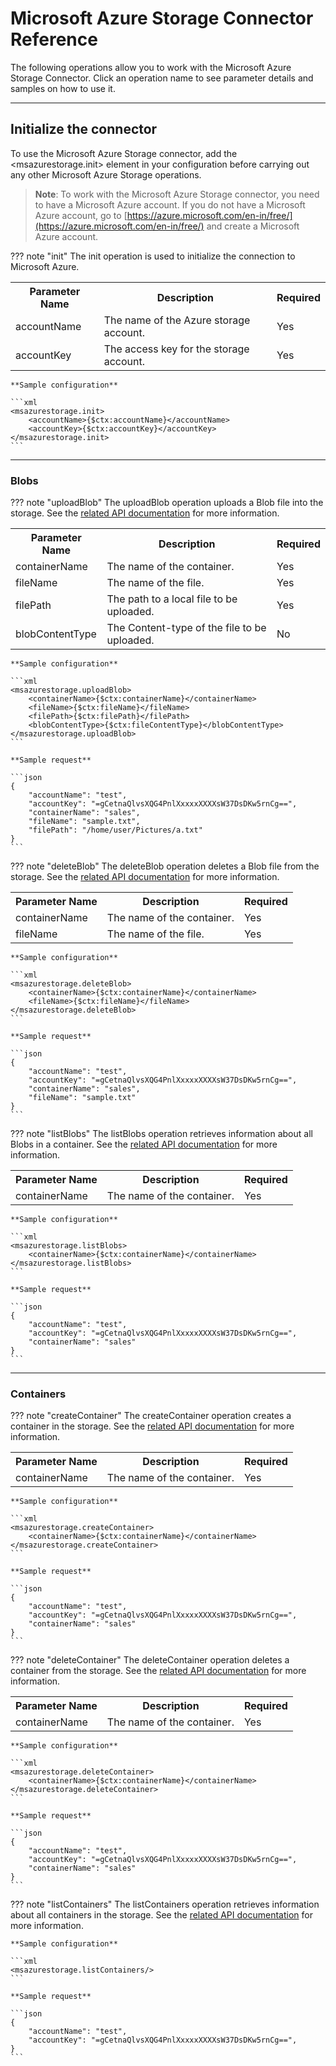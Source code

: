 # Microsoft Azure Storage Connector Reference

The following operations allow you to work with the Microsoft Azure Storage Connector. Click an operation name to see parameter details and samples on how to use it.

---

## Initialize the connector

To use the Microsoft Azure Storage connector, add the <msazurestorage.init> element in your configuration before carrying out any other Microsoft Azure Storage operations.

> **Note**: To work with the Microsoft Azure Storage connector, you need to have a Microsoft Azure account. If you do not have a Microsoft Azure account, go to [https://azure.microsoft.com/en-in/free/](https://azure.microsoft.com/en-in/free/) and create a Microsoft Azure account.

??? note "init"
    The init operation is used to initialize the connection to Microsoft Azure.
    <table>
        <tr>
            <th>Parameter Name</th>
            <th>Description</th>
            <th>Required</th>
        </tr>
        <tr>
            <td>accountName</td>
            <td>The name of the Azure storage account.</td>
            <td>Yes</td>
        </tr>
        <tr>
            <td>accountKey</td>
            <td>The access key for the storage account.</td>
            <td>Yes</td>
        </tr>
    </table>

    **Sample configuration**

    ```xml
    <msazurestorage.init>
        <accountName>{$ctx:accountName}</accountName>
        <accountKey>{$ctx:accountKey}</accountKey>
    </msazurestorage.init>
    ```
    
---

### Blobs

??? note "uploadBlob"
    The uploadBlob operation uploads a Blob file into the storage. See the [related API documentation](https://docs.microsoft.com/en-us/azure/storage/blobs/storage-java-how-to-use-blob-storage) for more information.
    <table>
        <tr>
            <th>Parameter Name</th>
            <th>Description</th>
            <th>Required</th>
        </tr>
        <tr>
            <td>containerName</td>
            <td>The name of the container.</td>
            <td>Yes</td>
        </tr>
        <tr>
            <td>fileName</td>
            <td>The name of the file.</td>
            <td>Yes</td>
        </tr>
        <tr>
            <td>filePath</td>
            <td>The path to a local file to be uploaded.</td>
            <td>Yes</td>
        </tr>
        <tr>
            <td>blobContentType</td>
            <td>The Content-type of the file to be uploaded.</td>
            <td>No</td>
        </tr>
    </table>

    **Sample configuration**

    ```xml
    <msazurestorage.uploadBlob>
        <containerName>{$ctx:containerName}</containerName>
        <fileName>{$ctx:fileName}</fileName>
        <filePath>{$ctx:filePath}</filePath>
        <blobContentType>{$ctx:fileContentType}</blobContentType>
    </msazurestorage.uploadBlob>
    ```
    
    **Sample request**

    ```json
    {
        "accountName": "test",
        "accountKey": "=gCetnaQlvsXQG4PnlXxxxxXXXXsW37DsDKw5rnCg==",
        "containerName": "sales",
        "fileName": "sample.txt",
        "filePath": "/home/user/Pictures/a.txt"
    }
    ```

??? note "deleteBlob"
    The deleteBlob operation deletes a Blob file from the storage. See the [related API documentation](https://docs.microsoft.com/en-us/azure/storage/blobs/storage-java-how-to-use-blob-storage) for more information.
    <table>
        <tr>
            <th>Parameter Name</th>
            <th>Description</th>
            <th>Required</th>
        </tr>
        <tr>
            <td>containerName</td>
            <td>The name of the container.</td>
            <td>Yes</td>
        </tr>
        <tr>
            <td>fileName</td>
            <td>The name of the file.</td>
            <td>Yes</td>
        </tr>
    </table>

    **Sample configuration**

    ```xml
    <msazurestorage.deleteBlob>
        <containerName>{$ctx:containerName}</containerName>
        <fileName>{$ctx:fileName}</fileName>
    </msazurestorage.deleteBlob>
    ```
    
    **Sample request**

    ```json
    {
        "accountName": "test",
        "accountKey": "=gCetnaQlvsXQG4PnlXxxxxXXXXsW37DsDKw5rnCg==",
        "containerName": "sales",
        "fileName": "sample.txt"
    }
    ```

??? note "listBlobs"
    The listBlobs operation retrieves information about all Blobs in a container. See the [related API documentation](https://docs.microsoft.com/en-us/azure/storage/blobs/storage-java-how-to-use-blob-storage) for more information.
    <table>
        <tr>
            <th>Parameter Name</th>
            <th>Description</th>
            <th>Required</th>
        </tr>
        <tr>
            <td>containerName</td>
            <td>The name of the container.</td>
            <td>Yes</td>
        </tr>
    </table>

    **Sample configuration**

    ```xml
    <msazurestorage.listBlobs>
        <containerName>{$ctx:containerName}</containerName>
    </msazurestorage.listBlobs>
    ```
    
    **Sample request**

    ```json
    {
        "accountName": "test",
        "accountKey": "=gCetnaQlvsXQG4PnlXxxxxXXXXsW37DsDKw5rnCg==",
        "containerName": "sales"
    }
    ```

---

### Containers

??? note "createContainer"
    The createContainer operation creates a container in the storage. See the [related API documentation](https://docs.microsoft.com/en-us/azure/storage/containers/storage-java-how-to-use-container-storage) for more information.
    <table>
        <tr>
            <th>Parameter Name</th>
            <th>Description</th>
            <th>Required</th>
        </tr>
        <tr>
            <td>containerName</td>
            <td>The name of the container.</td>
            <td>Yes</td>
        </tr>
    </table>

    **Sample configuration**

    ```xml
    <msazurestorage.createContainer>
        <containerName>{$ctx:containerName}</containerName>
    </msazurestorage.createContainer>
    ```
    
    **Sample request**

    ```json
    {
        "accountName": "test",
        "accountKey": "=gCetnaQlvsXQG4PnlXxxxxXXXXsW37DsDKw5rnCg==",
        "containerName": "sales"
    }
    ```

??? note "deleteContainer"
    The deleteContainer operation deletes a container from the storage. See the [related API documentation](https://docs.microsoft.com/en-us/azure/storage/containers/storage-java-how-to-use-container-storage) for more information.
    <table>
        <tr>
            <th>Parameter Name</th>
            <th>Description</th>
            <th>Required</th>
        </tr>
        <tr>
            <td>containerName</td>
            <td>The name of the container.</td>
            <td>Yes</td>
        </tr>
    </table>

    **Sample configuration**

    ```xml
    <msazurestorage.deleteContainer>
        <containerName>{$ctx:containerName}</containerName>
    </msazurestorage.deleteContainer>
    ```
    
    **Sample request**

    ```json
    {
        "accountName": "test",
        "accountKey": "=gCetnaQlvsXQG4PnlXxxxxXXXXsW37DsDKw5rnCg==",
        "containerName": "sales"
    }
    ```

??? note "listContainers"
    The listContainers operation retrieves information about all containers in the storage. See the [related API documentation](https://docs.microsoft.com/en-us/azure/storage/containers/storage-java-how-to-use-container-storage) for more information.

    **Sample configuration**

    ```xml
    <msazurestorage.listContainers/>
    ```
    
    **Sample request**

    ```json
    {
        "accountName": "test",
        "accountKey": "=gCetnaQlvsXQG4PnlXxxxxXXXXsW37DsDKw5rnCg==",
    }
    ```